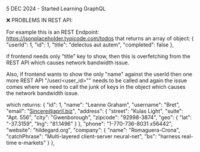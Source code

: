 5 DEC 2024 - Started Learning GraphQL

❌ PROBLEMS IN REST API:

For example this is an REST Endpoint: https://jsonplaceholder.typicode.com/todos
that returns an array of object:
{
    "userId": 1,
    "id": 1,
    "title": "delectus aut autem",
    "completed": false
},

if frontend needs only "title" key to show, then this is overfetching from the REST API which causes network bandwidth issue.

Also, if frontend wants to show the only "name" against the userId then one more REST API "/user/<user_id>"" needs to be called and again the issue comes where we need to call the junk of keys in the object which causes the network bandwidth issue.

which returns:
{
    "id": 1,
    "name": "Leanne Graham",
    "username": "Bret",
    "email": "Sincere@april.biz",
    "address": {
      "street": "Kulas Light",
      "suite": "Apt. 556",
      "city": "Gwenborough",
      "zipcode": "92998-3874",
      "geo": {
        "lat": "-37.3159",
        "lng": "81.1496"
      }
    },
    "phone": "1-770-736-8031 x56442",
    "website": "hildegard.org",
    "company": {
      "name": "Romaguera-Crona",
      "catchPhrase": "Multi-layered client-server neural-net",
      "bs": "harness real-time e-markets"
    }
 },